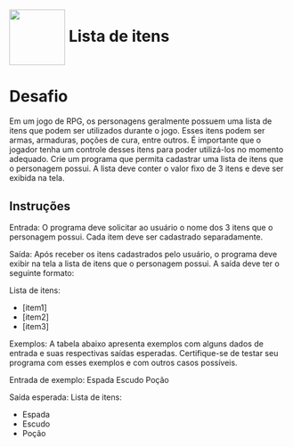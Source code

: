 <h1>
    <a href="https://web.dio.me/track/bootcamp-squadio/">
     <img align="center" width="100px" src="https://hermes.dio.me/tracks/0136518c-68d6-4198-bdbe-6d982c3a1261.png"></a>
    <span> Lista de itens</span>
</h1>

# Desafio
Em um jogo de RPG, 
os personagens geralmente possuem uma lista de itens que podem ser utilizados durante o jogo. 
Esses itens podem ser armas, armaduras, poções de cura, entre outros. 
É importante que o jogador tenha um controle desses itens para poder utilizá-los no momento adequado.
Crie um programa que permita cadastrar uma lista de itens que o personagem possui. 
A lista deve conter o valor fixo de 3 itens e deve ser exibida na tela.

## Instruções
Entrada: O programa deve solicitar ao usuário o nome dos 3 itens que o personagem possui. 
Cada item deve ser cadastrado separadamente.

Saída: Após receber os itens cadastrados pelo usuário, 
o programa deve exibir na tela a lista de itens que o personagem possui. 
A saída deve ter o seguinte formato:

Lista de itens:
- [item1]
- [item2]
- [item3]

Exemplos:
A tabela abaixo apresenta exemplos com alguns dados de entrada e suas respectivas saídas esperadas. 
Certifique-se de testar seu programa com esses exemplos e com outros casos possíveis.

Entrada de exemplo:
Espada
Escudo
Poção

Saída esperada:
Lista de itens:
- Espada
- Escudo
- Poção
